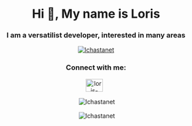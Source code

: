 <h1 align="center">Hi 👋, My name is Loris</h1>
<h3 align="center">I am a versatilist developer, interested in many areas</h3>

<p align="center"> <a href="https://github.com/ryo-ma/github-profile-trophy"><img src="https://github-profile-trophy.vercel.app/?username=lchastanet&theme=tokyonight" alt="lchastanet" /></a> </p>

<h3 align="center">Connect with me:</h3>
<p align="center">
<a href="https://linkedin.com/in/loris-chastanet" target="blank"><img align="center" src="https://raw.githubusercontent.com/rahuldkjain/github-profile-readme-generator/master/src/images/icons/Social/linked-in-alt.svg" alt="loris-chastanet" height="30" width="40" /></a>
  &nbsp;
</p>

<p align="center">&nbsp;<img align="center" src="https://github-readme-stats.vercel.app/api?username=lchastanet&show_icons=true&locale=en&theme=tokyonight" alt="lchastanet" /></p>

<p align="center">&nbsp;<img align="center" src="https://github-readme-stats.vercel.app/api/top-langs?username=lchastanet&show_icons=true&locale=en&layout=compact&hide=html,css&theme=tokyonight" alt="lchastanet" /></p>
